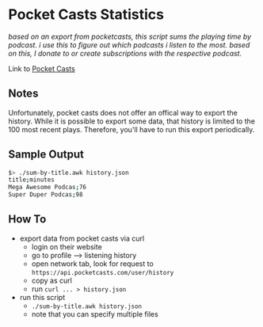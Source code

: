 # Pocket Casts Statistics
*based on an export from pocketcasts, this script sums the playing time by podcast. i use this to figure out which podcasts i listen to the most. based on this, I donate to or create subscriptions with the respective podcast.*


Link to [Pocket Casts](https://www.pocketcasts.com/)

## Notes
Unfortunately, pocket casts does not offer an offical way to export the history. While it is possible to export some data, that history is limited to the 100 most recent plays. Therefore, you'll have to run this export periodically.

## Sample Output
```bash
$> ./sum-by-title.awk history.json 
title;minutes
Mega Awesome Podcas;76
Super Duper Podcas;98
```

## How To
- export data from pocket casts via curl
  - login on their website
  - go to profile --> listening history
  - open network tab, look for request to `https://api.pocketcasts.com/user/history`
  - copy as curl
  - run `curl ... > history.json`
- run this script
  - `./sum-by-title.awk history.json`
  - note that you can specify multiple files
